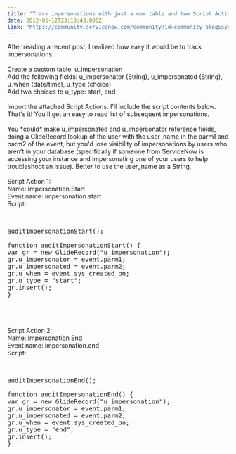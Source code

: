 ```yaml
---
title: "Track impersonations with just a new table and two Script Actions"
date: 2012-06-12T23:13:43.000Z
link: "https://community.servicenow.com/community?id=community_blog&sys_id=582de2e5dbd0dbc01dcaf3231f961990"
---
```

<p>After reading a recent post, I realized how easy it would be to track impersonations.<br /><br />Create a custom table: u_impersonation<br />Add the following fields: u_impersonator (String), u_impersonated (String), u_when (date/time), u_type (choice)<br />Add two choices to u_type: start, end<br /><br />Import the attached Script Actions. I'll include the script contents below. That's it! You'll get an easy to read list of subsequent impersonations.<br /><br />You *could* make u_impersonated and u_impersonator reference fields, doing a GlideRecord lookup of the user with the user_name in the parm1 and parm2 of the event, but you'd lose visibility of impersonations by users who aren't in your database (specifically if someone from ServiceNow is accessing your instance and impersonating one of your users to help troubleshoot an issue). Better to use the user_name as a String.<br /><br />Script Action 1:<br />Name: Impersonation Start<br />Event name: impersonation.start<br />Script:<br /><pre __default_attr="plain" __jive_macro_name="code" class="jive_text_macro jive_macro_code"><br /><br />auditImpersonationStart();<br /><br />function auditImpersonationStart() {<br />var gr = new GlideRecord("u_impersonation");<br />gr.u_impersonator = event.parm1;<br />gr.u_impersonated = event.parm2;<br />gr.u_when = event.sys_created_on;<br />gr.u_type = "start";<br />gr.insert();<br />}<br /></pre><br /><br /><br />Script Action 2:<br />Name: Impersonation End<br />Event name: impersonation.end<br />Script:<br /><pre __default_attr="plain" __jive_macro_name="code" class="jive_text_macro jive_macro_code"><br /><br />auditImpersonationEnd();<br /><br />function auditImpersonationEnd() {<br />var gr = new GlideRecord("u_impersonation");<br />gr.u_impersonator = event.parm1;<br />gr.u_impersonated = event.parm2;<br />gr.u_when = event.sys_created_on;<br />gr.u_type = "end";<br />gr.insert();<br />}<br /></pre></p>